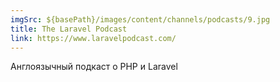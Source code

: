 ```yaml
---
imgSrc: ${basePath}/images/content/channels/podcasts/9.jpg
title: The Laravel Podcast
link: https://www.laravelpodcast.com/
---
```


Англоязычный подкаст о PHP и Laravel
